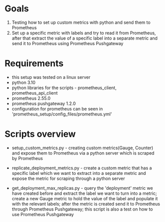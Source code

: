 # Goals
1. Testing how to set up custom metrics with python and send them to Prometheus
2. Set up a specific metric with labels and try to read it from Prometheus, after that extract the value of a specific label into a separate metric and send it to Prometheus using Prometheus Pushgateway

# Requirements
- this setup was tested on a linux server
- python 3.10
- python libraries for the scripts - prometheus_client, prometheus_api_client
- prometheus 2.55.0
- prometheus pushgateway 1.2.0
- configuration for prometheus can be seen in 'prometheus_setup/config_files/prometheus.yml'

# Scripts overview
- setup_custom_metrics.py - creating custom metrics(Gauge, Counter) and expose them to Prometheus via a python server which is scraped by Prometheus

- replicate_deployment_metrics.py - create a custom metric that has a specific label which we want to extract into a separate metric and expose the metric for scraping through a python server

- get_deployment_max_replicas.py - query the 'deployment' metric we have created before and extract the label we want to turn into a metric; create a new Gauge metric to hold the value of the label and populate it with the relevant labels; after the metric is created send it to Prometheus through Prometheus Pushgateway; this script is also a test on how to use Prometheus Pushgateway
